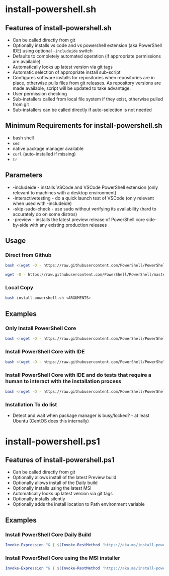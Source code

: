 # install-powershell.sh

## Features of install-powershell.sh

* Can be called directly from git
* Optionally installs vs code and vs powershell extension (aka PowerShell IDE) using optional `-includeide` switch
* Defaults to completely automated operation (if appropriate permissions are available)
* Automatically looks up latest version via git tags
* Automatic selection of appropriate install sub-script
* Configures software installs for repositories when repositories are in place, otherwise pulls files from git releases.  As repository versions are made available, script will be updated to take advantage.
* User permission checking
* Sub-installers called from local file system if they exist, otherwise pulled from git
* Sub-installers can be called directly if auto-selection is not needed

## Minimum Requirements for install-powershell.sh

* bash shell
* `sed`
* native package manager available
* `curl` (auto-installed if missing)
* `tr`

## Parameters

* -includeide - installs VSCode and VSCode PowerShell extension (only relevant to machines with a desktop environment)
* -interactivetesting - do a quick launch test of VSCode (only relevant when used with -includeide)
* -skip-sudo-check - use sudo without verifying its availability (hard to accurately do on some distros)
* -preview - installs the latest preview release of PowerShell core side-by-side with any existing production releases

## Usage

### Direct from Github

```bash
bash <(wget -O - https://raw.githubusercontent.com/PowerShell/PowerShell/master/tools/install-powershell.sh) <ARGUMENTS>

wget -O - https://raw.githubusercontent.com/PowerShell/PowerShell/master/tools/install-powershell.sh | bash -s <ARGUMENTS>
```

### Local Copy

```bash
bash install-powershell.sh <ARGUMENTS>
```

## Examples

### Only Install PowerShell Core

```bash
bash <(wget -O - https://raw.githubusercontent.com/PowerShell/PowerShell/master/tools/install-powershell.sh)
```

### Install PowerShell Core with IDE

```bash
bash <(wget -O - https://raw.githubusercontent.com/PowerShell/PowerShell/master/tools/install-powershell.sh) -includeide
```

### Install PowerShell Core with IDE and do tests that require a human to interact with the installation process

```bash
bash <(wget -O - https://raw.githubusercontent.com/PowerShell/PowerShell/master/tools/install-powershell.sh) -includeide -interactivetesting
```

### Installation To do list

* Detect and wait when package manager is busy/locked? - at least Ubuntu (CentOS does this internally)

# install-powershell.ps1

## Features of install-powershell.ps1

* Can be called directly from git
* Optionally allows install of the latest Preview build
* Optionally allows install of the Daily build
* Optionally installs using the latest MSI 
* Automatically looks up latest version via git tags
* Optionally installs silently
* Optionally adds the install location to Path environment variable

## Examples

### Install PowerShell Core Daily Build

```PowerShell
Invoke-Expression "& { $(Invoke-RestMethod 'https://aka.ms/install-powershell.ps1') } -daily"
```
### Install PowerShell Core using the MSI installer

```PowerShell
Invoke-Expression "& { $(Invoke-RestMethod 'https://aka.ms/install-powershell.ps1') } -UseMSI"
```


